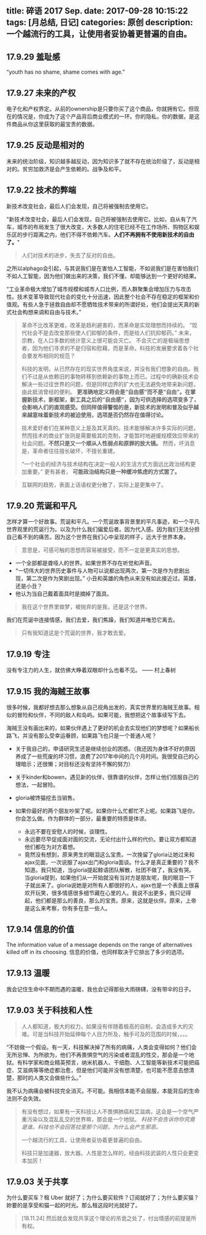 title: 碎语 2017 Sep.
date: 2017-09-28 10:15:22
tags: [月总结, 日记]
categories: 原创
description: 一个越流行的工具，让使用者妥协着更普遍的自由。
---

## 17.9.29 羞耻感
“youth has no shame, shame comes with age.”

## 17.9.27 未来的产权

电子化和产权界定。从前的ownership是只要你买了这个商品，你就拥有它。但现在的情况是，你成为了这个产品背后商业模式的一环。你的隐私，你的数据，是这件商品从你这里获取的最宝贵的数据。

## 17.9.25 反动是相对的

未来的统治阶级，知识越多越反动，因为知识多了就不存在统治阶级了，反动是相对的。贫穷加救济是会产生依赖的。战争及和平。

## 17.9.22 技术的弊端

新技术改变社会，最后人们会发现，自己将被强制去使用它。

"新技术改变社会，最后人们会发现，自己将被强制去使用它。比如，自从有了汽车，城市的布局发生了很大改变，大多数人的住宅已经不在工作场所、购物区和娱乐区的步行距离之内，他们不得不依赖汽车。**人们不再拥有不使用新技术的自由了。**"

> 人们对技术的进步，失去了反对的自由。

之所以alphago会引起，与其说我们是在害怕人工智能，不如说我们是在害怕我们不如人工智能，因为他们做出来的决策，我们不懂，却能够达到一个更好的结果。

“工业革命极大增加了城市规模和城市人口比例，而人群聚集会增加压力与攻击性。技术变革导致现代社会的变化十分迅速，因此整个社会不存在稳定的框架和价值观。有些人急于拯救自由却不愿牺牲技术带来的所谓好处，他们会提出天真的新式社会构想来调和自由与技术。”

> 革命不比改革更难，改革是趋利避害的，而革命是实现理想而持续的。
> “现代社会不是去改变那些使人们抑郁的条件，而是给人们抗抑郁药。”
> 未来，宗教，在人口多数的统计意义上很可能会灭亡。 不会灭亡的是极端思想者，因为他们寻求的不是归宿和慰藉，而是革命。科技的发展要求着各个社会要发布相同的规范？ 
> 
> 科技的发明，从已然存在的现实世界角度来说，并没有我们想象的自由。我们不过是从依赖旧的事物转移到依赖新的事物上而已。过程中的确新技术会解决一些过往世界的问题，但是同样边界的扩大也无法避免地带来新问题，由此抵消曾经的便利。 **更准确地定义将会是“自由感”而不是“自由”。在掌握新技术，新框架，新工具之后的“自由感”，因为可供选择的选项变多了，会影响人们的直观感受。但同样值得警惕的是，新技术的发明和普及似乎越来越意味着新技术的被迫使用，选项是否仍然存在值得讨论。**
> 
> 技术爱好者们在某种意义上是及其天真的。技术能够解决许多实际的问题，然而技术的商业扩张则是需要极其的克制，才能暂时地避缓规模效应带来的社会问题。**不然只是又一个顺从人性弱点和原罪的放大镜。**
> 然而，坏消息是，革命者往往擅长破坏，不擅长重建。
> 
> “一个社会的经济与技术结构在决定一般人的生活方式方面远比政治结构更加重要。”
> 更有甚者， **可能政治结构只是一种缓冲焦虑的方式罢了。**

> 互联网的趋势，表面上话语权更分散了，实际上是更集中了。


## 17.9.20 荒诞和平凡

怎样才算一个好故事。荒诞和平凡。一个荒诞故事背景里的平凡事迹，和一个平凡世界观里的荒诞行为。以及为什么我们偏爱后者。因为代入感。因为我们无法分担自己看不到的痛苦。因为这个世界在我们心中呈现的样子，远大于世界本身。

> 意思是，可感可触的思想而容易被接受，而不一定是更真实的思想。
 
- 一个全部都是聋哑人的世界。如果世界不存在听觉和声音。
- “一切伟大的世界历史事件与人物可以说都出现两次，第一次是作为悲剧出现，第二次是作为笑剧出现。” 小丑和英雄的角色从来没有如此接近过。英雄，还是小丑？
- 他认为当自己戴着面具时是摘掉了面具。

> 我在这个世界里做梦，被抛弃的是我，还是这个世界。

我们在荒诞中连接情感，我们去爱，我们焦躁，我们知道并唯恐它离去。

> 只有我知道这是个荒诞的世界，我才敢去爱。

## 17.9.19 专注

没有专注力的人生，就仿佛大睁着双眼却什么也看不见。 —— 村上春树 ​​​​

## 17.9.15 我的海贼王故事

很多时候，我都好想去那么想象从自己视角出发的，真实世界里的海贼王故事。相似的冒险和伙伴，不同的敌人和岛屿。如果可能，我想把这个故事续写下去。

海贼王没有画出来的，如果伙伴遇上了更好的机会去实现他们的梦想呢？如果船长路飞，并没有那么受幸运眷顾，如果路飞也只是一个普通人呢？

- 关于我自己的，申请研究生还是继续创业的困惑。（我还因为身体不好的原因养成了一些荒废的坏习惯，浪费了2017年中间的几个月时间。我很受自己的心理暗示；还很懒；对目标还没有坚持不懈的努力）
- 关于kinder和bowen，遇见新的伙伴，很靠谱的伙伴，怎样让他们信服自己的想法，一起冒险。
- gloria被馋猫挖去当销售。

- 如果你最好的两个朋友吵架了呢。如果你什么忙都忙不上呢。如果路飞是你，你会怎么做。作为群体的一部分，最重要的特质是体谅。
	- 永远不要在安慰人的时候，谈理性。
	- 永远要尽早促成面对面的交流，无论付出什么样的代价。要让双方都知道他们都在为对方着想。
	- 竟然没有想到，原来男生的眼泪这么宝贵。一次挽留了gloria让她过来和ajax见面，一次说服了ajax出门和gloria面谈。什么才是真正重要的？我不知道。我只知道，当gloria提起鲸语团队解散，社团不做了，我没有哭。当gloria提到，如果他们从一开始就没有当对方是朋友呢，我的眼泪一下子就出来了。gloria说她是对所有人都很好的人，ajax也是一个表面上很喜欢开玩笑，很多情感很多细节藏在心里的人。我说不出更多，我只记得起，他们都是那么的善良，那么的宝贵。原来，这就是伙伴。原来，上帝是这么来考察，你有多在意一些人。


## 17.9.14 信息的价值

The information value of a message depends on the range of alternatives killed off in its choosing. 信息的价值，也同样取决于它排出了多少的选项。


## 17.9.13 温暖

我会记住生命中不期而遇的温暖，我也会记得那些大雨磅礴，没有带伞的日子 ​​​​。


## 17.9.03 关于科技和人性

> 人人都知道，极大的权力，如果没有伴随着极高的自制，会造成多大的灾难。可是当科技开始延伸每个人目力所及，触手可及的范围的时候，。。。

“不妨做一个假设。有一天，科技解决掉了所有的病痛，人类会变得如何？他们会无所忌惮、为所欲为，他们不再畏惧空气的污染或者混乱的性交，那会是一个地狱。有科学家和商业精英预言，纳米机器人、干细胞、人工智能等新技术可能把癌症、艾滋病等等绝症都治愈，但是他们可能并没有想清楚，也可能不愿意去想清楚，那时的人类又会做些什么。”

我不认为病痛会被科技完全消灭。不可能。我相信本能不会屈服，本能背后的生命法则不会失效。

> 有没有想过，如果有一天科技让人不畏惧肺癌和艾滋病，这会是一个空气严重污染以及混乱乱交的世界嘛，那会是一个地狱。 _科技不会告诉你你究竟是谁。科技也不会回答拉里那个问题，为什么会产生邪恶。_
>  
> 一个越流行的工具，让使用者妥协着更普遍的自由。
> 
> 科技只是加速器，放大器。人性是怎么样的，经由科技武装的人性只会更变本加厉！


## 17.9.03 关于共享

为什么要买车？租 Uber 就好了；为什么要买软件？订阅就好了；为什么要买猫？妳要的是享受和猫一起的时光。那么租这段时光就好了。
> [18.11.24] 然后就会发现共享这个理论的吊诡之处了，付出情感的前提是所有权。
